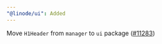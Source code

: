```yaml
---
"@linode/ui": Added
---
```


Move `H1Header` from `manager` to `ui` package ([#11283](https://github.com/linode/manager/pull/11283))
